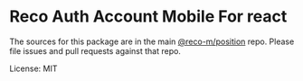 Reco Auth Account Mobile For react
=======

The sources for this package are in the main [@reco-m/position](http://192.168.1.247/summary/framework%2FRECO8.Mobile.git) repo. Please file issues and pull requests against that repo.

License: MIT
